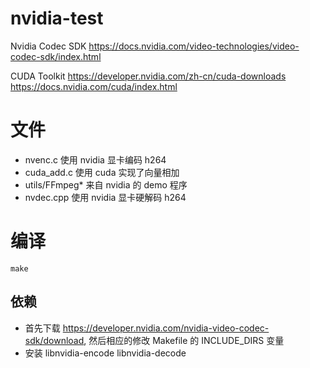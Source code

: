 # nvidia-test

Nvidia Codec SDK
https://docs.nvidia.com/video-technologies/video-codec-sdk/index.html

CUDA Toolkit
https://developer.nvidia.com/zh-cn/cuda-downloads
https://docs.nvidia.com/cuda/index.html


# 文件

* nvenc.c 使用 nvidia 显卡编码 h264
* cuda_add.c 使用 cuda 实现了向量相加
* utils/FFmpeg* 来自 nvidia 的 demo 程序
* nvdec.cpp 使用 nvidia 显卡硬解码 h264


# 编译

`make`

## 依赖

* 首先下载 https://developer.nvidia.com/nvidia-video-codec-sdk/download, 然后相应的修改 Makefile 的 INCLUDE_DIRS 变量
* 安装 libnvidia-encode libnvidia-decode
